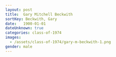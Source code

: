 ```yaml
---
layout: post
title:  Gary Mitchell Beckwith
sortKey: Beckwith, Gary
date:   1900-01-01
dateUnknown: true
categories: class-of-1974
images:
  - /assets/class-of-1974/gary-m-beckwith-1.png
gender: male
---
```

